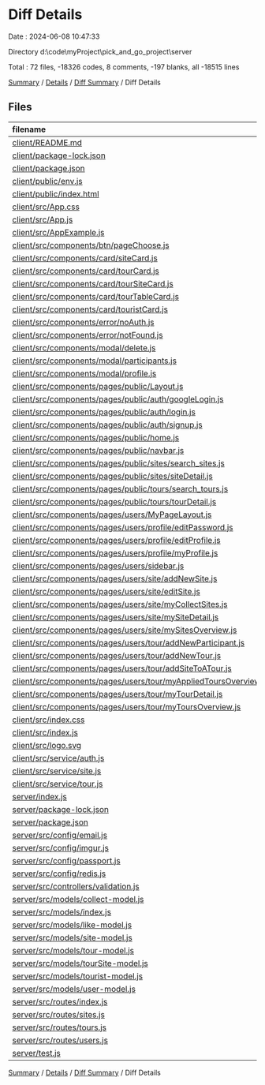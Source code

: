 # Diff Details

Date : 2024-06-08 10:47:33

Directory d:\\code\\myProject\\pick_and_go_project\\server

Total : 72 files,  -18326 codes, 8 comments, -197 blanks, all -18515 lines

[Summary](results.md) / [Details](details.md) / [Diff Summary](diff.md) / Diff Details

## Files
| filename | language | code | comment | blank | total |
| :--- | :--- | ---: | ---: | ---: | ---: |
| [client/README.md](/client/README.md) | Markdown | -38 | 0 | -33 | -71 |
| [client/package-lock.json](/client/package-lock.json) | JSON | -17,987 | 0 | -1 | -17,988 |
| [client/package.json](/client/package.json) | JSON | -41 | 0 | -1 | -42 |
| [client/public/env.js](/client/public/env.js) | JavaScript | -83 | 0 | 0 | -83 |
| [client/public/index.html](/client/public/index.html) | HTML | -36 | -10 | -1 | -47 |
| [client/src/App.css](/client/src/App.css) | CSS | -89 | 0 | -21 | -110 |
| [client/src/App.js](/client/src/App.js) | JavaScript | -127 | 0 | -10 | -137 |
| [client/src/AppExample.js](/client/src/AppExample.js) | JavaScript | -23 | 0 | -3 | -26 |
| [client/src/components/btn/pageChoose.js](/client/src/components/btn/pageChoose.js) | JavaScript | -68 | -1 | -4 | -73 |
| [client/src/components/card/siteCard.js](/client/src/components/card/siteCard.js) | JavaScript | -118 | -2 | -8 | -128 |
| [client/src/components/card/tourCard.js](/client/src/components/card/tourCard.js) | JavaScript | -138 | -4 | -11 | -153 |
| [client/src/components/card/tourSiteCard.js](/client/src/components/card/tourSiteCard.js) | JavaScript | -89 | 0 | -4 | -93 |
| [client/src/components/card/tourTableCard.js](/client/src/components/card/tourTableCard.js) | JavaScript | -71 | -2 | -5 | -78 |
| [client/src/components/card/touristCard.js](/client/src/components/card/touristCard.js) | JavaScript | -84 | -4 | -8 | -96 |
| [client/src/components/error/noAuth.js](/client/src/components/error/noAuth.js) | JavaScript | -5 | -1 | -4 | -10 |
| [client/src/components/error/notFound.js](/client/src/components/error/notFound.js) | JavaScript | -19 | -1 | -4 | -24 |
| [client/src/components/modal/delete.js](/client/src/components/modal/delete.js) | JavaScript | -89 | -4 | -10 | -103 |
| [client/src/components/modal/participants.js](/client/src/components/modal/participants.js) | JavaScript | -102 | -2 | -8 | -112 |
| [client/src/components/modal/profile.js](/client/src/components/modal/profile.js) | JavaScript | -101 | -2 | -8 | -111 |
| [client/src/components/pages/public/Layout.js](/client/src/components/pages/public/Layout.js) | JavaScript | -12 | 0 | -3 | -15 |
| [client/src/components/pages/public/auth/googleLogin.js](/client/src/components/pages/public/auth/googleLogin.js) | JavaScript | -28 | -1 | -5 | -34 |
| [client/src/components/pages/public/auth/login.js](/client/src/components/pages/public/auth/login.js) | JavaScript | -105 | -1 | -9 | -115 |
| [client/src/components/pages/public/auth/signup.js](/client/src/components/pages/public/auth/signup.js) | JavaScript | -137 | -3 | -12 | -152 |
| [client/src/components/pages/public/home.js](/client/src/components/pages/public/home.js) | JavaScript | -5 | 0 | -3 | -8 |
| [client/src/components/pages/public/navbar.js](/client/src/components/pages/public/navbar.js) | JavaScript | -132 | 0 | -5 | -137 |
| [client/src/components/pages/public/sites/search_sites.js](/client/src/components/pages/public/sites/search_sites.js) | JavaScript | -363 | -8 | -16 | -387 |
| [client/src/components/pages/public/sites/siteDetail.js](/client/src/components/pages/public/sites/siteDetail.js) | JavaScript | -193 | -4 | -16 | -213 |
| [client/src/components/pages/public/tours/search_tours.js](/client/src/components/pages/public/tours/search_tours.js) | JavaScript | -137 | -4 | -11 | -152 |
| [client/src/components/pages/public/tours/tourDetail.js](/client/src/components/pages/public/tours/tourDetail.js) | JavaScript | -114 | -7 | -15 | -136 |
| [client/src/components/pages/users/MyPageLayout.js](/client/src/components/pages/users/MyPageLayout.js) | JavaScript | -18 | 0 | -3 | -21 |
| [client/src/components/pages/users/profile/editPassword.js](/client/src/components/pages/users/profile/editPassword.js) | JavaScript | -93 | -2 | -9 | -104 |
| [client/src/components/pages/users/profile/editProfile.js](/client/src/components/pages/users/profile/editProfile.js) | JavaScript | -157 | -4 | -9 | -170 |
| [client/src/components/pages/users/profile/myProfile.js](/client/src/components/pages/users/profile/myProfile.js) | JavaScript | -105 | -3 | -7 | -115 |
| [client/src/components/pages/users/sidebar.js](/client/src/components/pages/users/sidebar.js) | JavaScript | -68 | 0 | -4 | -72 |
| [client/src/components/pages/users/site/addNewSite.js](/client/src/components/pages/users/site/addNewSite.js) | JavaScript | -255 | -7 | -15 | -277 |
| [client/src/components/pages/users/site/editSite.js](/client/src/components/pages/users/site/editSite.js) | JavaScript | -356 | -16 | -29 | -401 |
| [client/src/components/pages/users/site/myCollectSites.js](/client/src/components/pages/users/site/myCollectSites.js) | JavaScript | -93 | -4 | -12 | -109 |
| [client/src/components/pages/users/site/mySiteDetail.js](/client/src/components/pages/users/site/mySiteDetail.js) | JavaScript | -127 | -2 | -11 | -140 |
| [client/src/components/pages/users/site/mySitesOverview.js](/client/src/components/pages/users/site/mySitesOverview.js) | JavaScript | -123 | -5 | -18 | -146 |
| [client/src/components/pages/users/tour/addNewParticipant.js](/client/src/components/pages/users/tour/addNewParticipant.js) | JavaScript | -72 | -2 | -11 | -85 |
| [client/src/components/pages/users/tour/addNewTour.js](/client/src/components/pages/users/tour/addNewTour.js) | JavaScript | -95 | -5 | -10 | -110 |
| [client/src/components/pages/users/tour/addSiteToATour.js](/client/src/components/pages/users/tour/addSiteToATour.js) | JavaScript | -172 | -7 | -19 | -198 |
| [client/src/components/pages/users/tour/myAppliedToursOverview.js](/client/src/components/pages/users/tour/myAppliedToursOverview.js) | JavaScript | -83 | -3 | -8 | -94 |
| [client/src/components/pages/users/tour/myTourDetail.js](/client/src/components/pages/users/tour/myTourDetail.js) | JavaScript | -101 | -6 | -16 | -123 |
| [client/src/components/pages/users/tour/myToursOverview.js](/client/src/components/pages/users/tour/myToursOverview.js) | JavaScript | -276 | -10 | -23 | -309 |
| [client/src/index.css](/client/src/index.css) | CSS | 0 | 0 | -1 | -1 |
| [client/src/index.js](/client/src/index.js) | JavaScript | -10 | 0 | -2 | -12 |
| [client/src/logo.svg](/client/src/logo.svg) | XML | -1 | 0 | 0 | -1 |
| [client/src/service/auth.js](/client/src/service/auth.js) | JavaScript | -39 | -9 | -14 | -62 |
| [client/src/service/site.js](/client/src/service/site.js) | JavaScript | -86 | -20 | -22 | -128 |
| [client/src/service/tour.js](/client/src/service/tour.js) | JavaScript | -88 | -23 | -25 | -136 |
| [server/index.js](/server/index.js) | JavaScript | 53 | 2 | 10 | 65 |
| [server/package-lock.json](/server/package-lock.json) | JSON | 2,240 | 0 | 1 | 2,241 |
| [server/package.json](/server/package.json) | JSON | 31 | 0 | 1 | 32 |
| [server/src/config/email.js](/server/src/config/email.js) | JavaScript | 23 | 0 | 4 | 27 |
| [server/src/config/imgur.js](/server/src/config/imgur.js) | JavaScript | 8 | 0 | 3 | 11 |
| [server/src/config/passport.js](/server/src/config/passport.js) | JavaScript | 69 | 6 | 7 | 82 |
| [server/src/config/redis.js](/server/src/config/redis.js) | JavaScript | 10 | 0 | 3 | 13 |
| [server/src/controllers/validation.js](/server/src/controllers/validation.js) | JavaScript | 154 | 6 | 14 | 174 |
| [server/src/models/collect-model.js](/server/src/models/collect-model.js) | JavaScript | 7 | 1 | 4 | 12 |
| [server/src/models/index.js](/server/src/models/index.js) | JavaScript | 9 | 0 | 1 | 10 |
| [server/src/models/like-model.js](/server/src/models/like-model.js) | JavaScript | 7 | 1 | 4 | 12 |
| [server/src/models/site-model.js](/server/src/models/site-model.js) | JavaScript | 21 | 0 | 3 | 24 |
| [server/src/models/tour-model.js](/server/src/models/tour-model.js) | JavaScript | 17 | 0 | 3 | 20 |
| [server/src/models/tourSite-model.js](/server/src/models/tourSite-model.js) | JavaScript | 8 | 0 | 3 | 11 |
| [server/src/models/tourist-model.js](/server/src/models/tourist-model.js) | JavaScript | 8 | 0 | 3 | 11 |
| [server/src/models/user-model.js](/server/src/models/user-model.js) | JavaScript | 37 | 5 | 6 | 48 |
| [server/src/routes/index.js](/server/src/routes/index.js) | JavaScript | 5 | 0 | 1 | 6 |
| [server/src/routes/sites.js](/server/src/routes/sites.js) | JavaScript | 802 | 64 | 88 | 954 |
| [server/src/routes/tours.js](/server/src/routes/tours.js) | JavaScript | 894 | 87 | 114 | 1,095 |
| [server/src/routes/users.js](/server/src/routes/users.js) | JavaScript | 219 | 25 | 34 | 278 |
| [server/test.js](/server/test.js) | JavaScript | 4 | 0 | 3 | 7 |

[Summary](results.md) / [Details](details.md) / [Diff Summary](diff.md) / Diff Details